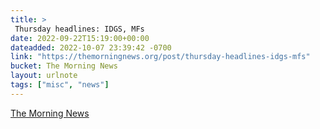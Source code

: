```yaml
---
title: > 
 Thursday headlines: IDGS, MFs
date: 2022-09-22T15:19:00+00:00
dateadded: 2022-10-07 23:39:42 -0700
link: "https://themorningnews.org/post/thursday-headlines-idgs-mfs"
bucket: The Morning News
layout: urlnote
tags: ["misc", "news"]
--- 
```


 
  
    
    
    


 <!-- end excerpt --> 
<div class='bucket'><a class='internal-link' href='/buckets/the-morning-news'>The Morning News</a></div> 
